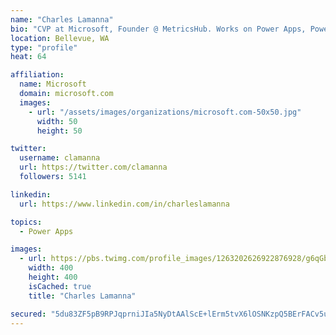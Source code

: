 ```yaml
---
name: "Charles Lamanna"
bio: "CVP at Microsoft, Founder @ MetricsHub. Works on Power Apps, Power Automate, Power Virtual Agent, Common Data Service and Dynamics 365."
location: Bellevue, WA
type: "profile"
heat: 64

affiliation:
  name: Microsoft
  domain: microsoft.com
  images:
    - url: "/assets/images/organizations/microsoft.com-50x50.jpg"
      width: 50
      height: 50

twitter:
  username: clamanna
  url: https://twitter.com/clamanna
  followers: 5141

linkedin:
  url: https://www.linkedin.com/in/charleslamanna

topics:
  - Power Apps

images:
  - url: https://pbs.twimg.com/profile_images/1263202626922876928/g6qGbHZ-_400x400.jpg
    width: 400
    height: 400
    isCached: true
    title: "Charles Lamanna"

secured: "5du83ZF5pB9RPJqprniJIa5NyDtAAlScE+lErm5tvX6lOSNKzpQ5BErFACv5ucjbLCDdxThQbfV215voiGlPTODYf7i8LIow4/mMz/l3yKVwE4SPGg021NIYzkhdlKz4DZx9lj7+YkResjALxTUzzVl3v6ECPF3+5+qouv8GmXpELy23UuB4nozlwr3Vgi2oJIc6u3r0UEjvQKfwalujJILq7e15bodwYcypo+FBUo8K4IE1rS491wNmpvIf7wssDvlMhK3gtCd0H98jyvXu7vY31L/UYa+ptoy26XvFJyx3m6KtGW0J9B4HZ3b2DlqIcIN6QWG5avMmXFt9I9e791pSR1W/J+tCLTRuR+ZPaquwicwqNImq1zcE1t8Rj2of1vyUIRh0JbNCmjdYYlKGTJ2oEKcLLAqkc9CF8qVkXd4=;MsX+KDIBSQUsi5xTAxpnXg=="
---
```


